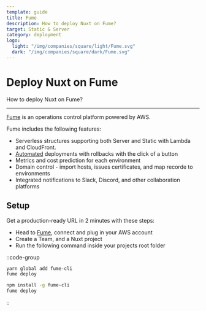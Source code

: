 ```yaml
---
template: guide
title: Fume
description: How to deploy Nuxt on Fume?
target: Static & Server
category: deployment
logo:
  light: "/img/companies/square/light/Fume.svg"
  dark: "/img/companies/square/dark/Fume.svg"
---
```

# Deploy Nuxt on Fume

How to deploy Nuxt on Fume?

---

[Fume](https://fume.app/) is an operations control platform powered by AWS.

Fume includes the following features:

- Serverless structures supporting both Server and Static with Lambda and CloudFront.
- [Automated](https://github.com/marketplace/actions/fume-deployment) deployments with rollbacks with the click of a button
- Metrics and cost prediction for each environment
- Domain control - import hosts, issues certificates, and map recorde to environments
- Integrated notifications to Slack, Discord, and other collaboration platforms

## Setup

Get a production-ready URL in 2 minutes with these steps:

- Head to [Fume](https://fume.app), connect and plug in your AWS account
- Create a Team, and a Nuxt project
- Run the following command inside your projects root folder

::code-group
```bash [Yarn]
yarn global add fume-cli
fume deploy
```
```bash [NPM]
npm install -g fume-cli
fume deploy
```
::
